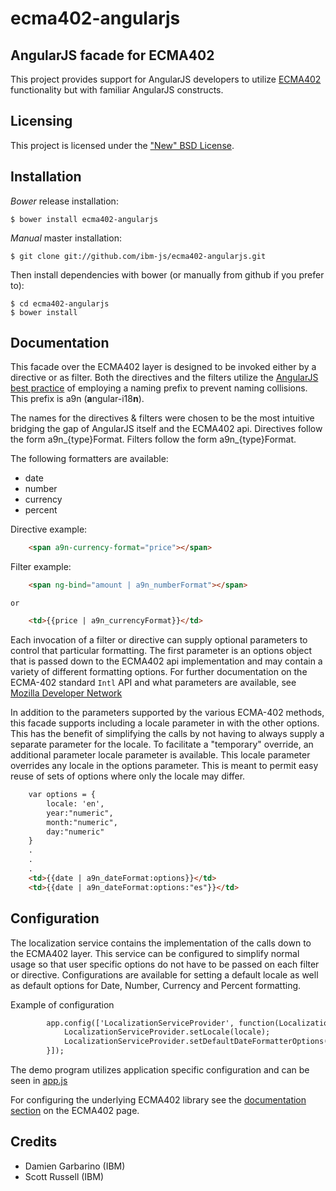 # ecma402-angularjs


## AngularJS facade for ECMA402

This project provides support for AngularJS developers to utilize [ECMA402](https://github.com/ibm-js/ecma402)
functionality but with familiar AngularJS constructs.


## Licensing

This project is licensed under the ["New" BSD License](./LICENSE.md).


## Installation

_Bower_ release installation:

    $ bower install ecma402-angularjs

_Manual_ master installation:

    $ git clone git://github.com/ibm-js/ecma402-angularjs.git

Then install dependencies with bower (or manually from github if you prefer to):

	$ cd ecma402-angularjs
	$ bower install

## Documentation

This facade over the ECMA402 layer is designed to be invoked either by a directive or as filter. Both the directives
and the filters utilize the [AngularJS best practice](https://docs.angularjs.org/guide/directive) of employing a naming
prefix to prevent naming collisions. This prefix is a9n (**a**ngular-i18**n**).

The names for the directives & filters were chosen to be the most intuitive bridging the gap of AngularJS
itself and the ECMA402 api. Directives follow the form a9n_{type}Format. Filters follow the form a9n_{type}Format.

The following formatters are available:
* date
* number
* currency
* percent


Directive example:
```html
    <span a9n-currency-format="price"></span>
```

Filter example:
```html
    <span ng-bind="amount | a9n_numberFormat"></span>
```

    or

```html
    <td>{{price | a9n_currencyFormat}}</td>
```

Each invocation of a filter or directive can supply optional parameters to control that particular formatting. The first
parameter is an options object that is passed down to the ECMA402 api implementation and may contain a variety of
different formatting options. For further documentation on the ECMA-402 standard `Intl` API and what parameters are
available, see [Mozilla Developer Network](https://developer.mozilla.org/en-US/docs/Web/JavaScript/Reference/Global_Objects/Intl)

In addition to the parameters supported by the various ECMA-402 methods, this facade supports including a locale
 parameter in with the other options. This has the benefit of simplifying the calls by not having to always supply a
 separate parameter for the locale. To facilitate a "temporary" override, an additional parameter locale parameter is
 available. This locale parameter overrides any locale in the options parameter. This is meant to permit easy reuse of
 sets of options where only the locale may differ.

```html
    var options = {
        locale: 'en',
        year:"numeric",
        month:"numeric",
        day:"numeric"
    }
    .
    .
    .
    <td>{{date | a9n_dateFormat:options}}</td>
    <td>{{date | a9n_dateFormat:options:"es"}}</td>
```


## Configuration

The localization service contains the implementation of the calls down to the ECMA402 layer. This service can be
configured to simplify normal usage so that user specific options do not have to be passed on each filter or directive.
Configurations are available for setting a default locale as well as default options for Date, Number, Currency and
Percent formatting.

Example of configuration
```html
		app.config(['LocalizationServiceProvider', function(LocalizationServiceProvider){
		    LocalizationServiceProvider.setLocale(locale);
			LocalizationServiceProvider.setDefaultDateFormatterOptions({month: "narrow"});
		}]);
```

The demo program utilizes application specific configuration and can be seen in [app.js](./js/app.js)


For configuring the underlying ECMA402 library see the [documentation section](https://github.com/ibm-js/ecma402/blob/master/README.md#documentation)
on the ECMA402 page.

## Credits

* Damien Garbarino (IBM)
* Scott Russell (IBM)
